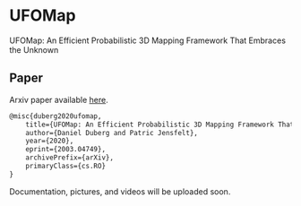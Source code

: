 # UFOMap
UFOMap: An Efficient Probabilistic 3D Mapping Framework That Embraces the Unknown

## Paper
Arxiv paper available [here](https://arxiv.org/abs/2003.04749).

```latex
@misc{duberg2020ufomap,
    title={UFOMap: An Efficient Probabilistic 3D Mapping Framework That Embraces the Unknown},
    author={Daniel Duberg and Patric Jensfelt},
    year={2020},
    eprint={2003.04749},
    archivePrefix={arXiv},
    primaryClass={cs.RO}
}
```

Documentation, pictures, and videos will be uploaded soon.
